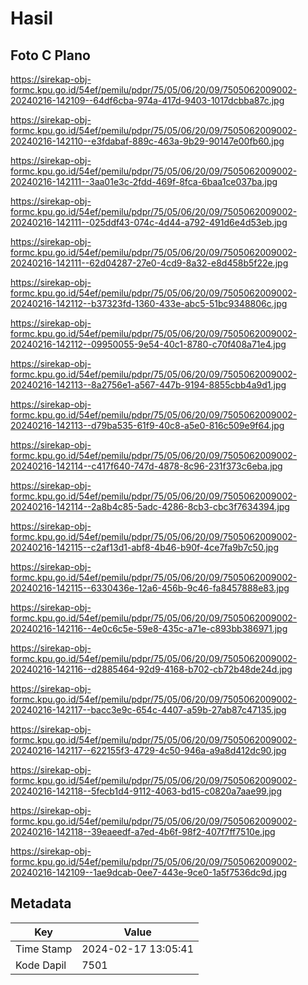 # Hasil

## Foto C Plano

https://sirekap-obj-formc.kpu.go.id/54ef/pemilu/pdpr/75/05/06/20/09/7505062009002-20240216-142109--64df6cba-974a-417d-9403-1017dcbba87c.jpg

https://sirekap-obj-formc.kpu.go.id/54ef/pemilu/pdpr/75/05/06/20/09/7505062009002-20240216-142110--e3fdabaf-889c-463a-9b29-90147e00fb60.jpg

https://sirekap-obj-formc.kpu.go.id/54ef/pemilu/pdpr/75/05/06/20/09/7505062009002-20240216-142111--3aa01e3c-2fdd-469f-8fca-6baa1ce037ba.jpg

https://sirekap-obj-formc.kpu.go.id/54ef/pemilu/pdpr/75/05/06/20/09/7505062009002-20240216-142111--025ddf43-074c-4d44-a792-491d6e4d53eb.jpg

https://sirekap-obj-formc.kpu.go.id/54ef/pemilu/pdpr/75/05/06/20/09/7505062009002-20240216-142111--62d04287-27e0-4cd9-8a32-e8d458b5f22e.jpg

https://sirekap-obj-formc.kpu.go.id/54ef/pemilu/pdpr/75/05/06/20/09/7505062009002-20240216-142112--b37323fd-1360-433e-abc5-51bc9348806c.jpg

https://sirekap-obj-formc.kpu.go.id/54ef/pemilu/pdpr/75/05/06/20/09/7505062009002-20240216-142112--09950055-9e54-40c1-8780-c70f408a71e4.jpg

https://sirekap-obj-formc.kpu.go.id/54ef/pemilu/pdpr/75/05/06/20/09/7505062009002-20240216-142113--8a2756e1-a567-447b-9194-8855cbb4a9d1.jpg

https://sirekap-obj-formc.kpu.go.id/54ef/pemilu/pdpr/75/05/06/20/09/7505062009002-20240216-142113--d79ba535-61f9-40c8-a5e0-816c509e9f64.jpg

https://sirekap-obj-formc.kpu.go.id/54ef/pemilu/pdpr/75/05/06/20/09/7505062009002-20240216-142114--c417f640-747d-4878-8c96-231f373c6eba.jpg

https://sirekap-obj-formc.kpu.go.id/54ef/pemilu/pdpr/75/05/06/20/09/7505062009002-20240216-142114--2a8b4c85-5adc-4286-8cb3-cbc3f7634394.jpg

https://sirekap-obj-formc.kpu.go.id/54ef/pemilu/pdpr/75/05/06/20/09/7505062009002-20240216-142115--c2af13d1-abf8-4b46-b90f-4ce7fa9b7c50.jpg

https://sirekap-obj-formc.kpu.go.id/54ef/pemilu/pdpr/75/05/06/20/09/7505062009002-20240216-142115--6330436e-12a6-456b-9c46-fa8457888e83.jpg

https://sirekap-obj-formc.kpu.go.id/54ef/pemilu/pdpr/75/05/06/20/09/7505062009002-20240216-142116--4e0c6c5e-59e8-435c-a71e-c893bb386971.jpg

https://sirekap-obj-formc.kpu.go.id/54ef/pemilu/pdpr/75/05/06/20/09/7505062009002-20240216-142116--d2885464-92d9-4168-b702-cb72b48de24d.jpg

https://sirekap-obj-formc.kpu.go.id/54ef/pemilu/pdpr/75/05/06/20/09/7505062009002-20240216-142117--bacc3e9c-654c-4407-a59b-27ab87c47135.jpg

https://sirekap-obj-formc.kpu.go.id/54ef/pemilu/pdpr/75/05/06/20/09/7505062009002-20240216-142117--622155f3-4729-4c50-946a-a9a8d412dc90.jpg

https://sirekap-obj-formc.kpu.go.id/54ef/pemilu/pdpr/75/05/06/20/09/7505062009002-20240216-142118--5fecb1d4-9112-4063-bd15-c0820a7aae99.jpg

https://sirekap-obj-formc.kpu.go.id/54ef/pemilu/pdpr/75/05/06/20/09/7505062009002-20240216-142118--39eaeedf-a7ed-4b6f-98f2-407f7ff7510e.jpg

https://sirekap-obj-formc.kpu.go.id/54ef/pemilu/pdpr/75/05/06/20/09/7505062009002-20240216-142109--1ae9dcab-0ee7-443e-9ce0-1a5f7536dc9d.jpg


## Metadata

| Key        | Value               |
| ---------- | ------------------- |
| Time Stamp | 2024-02-17 13:05:41 |
| Kode Dapil | 7501                |




